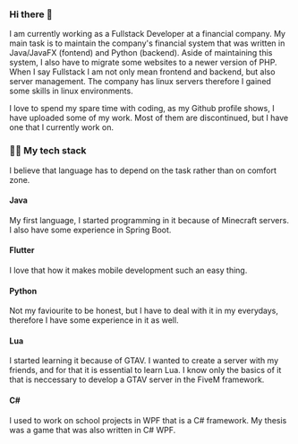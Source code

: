 ### Hi there 👋

I am currently working as a Fullstack Developer at a financial company. My main task is to maintain the company's financial system that was written in Java/JavaFX (fontend) and Python (backend). Aside of maintaining this system, I also have to migrate some websites to a newer version of PHP. When I say Fullstack I am not only mean frontend and backend, but also server management. The company has linux servers therefore I gained some skills in linux environments.

I love to spend my spare time with coding, as my Github profile shows, I have uploaded some of my work. Most of them are discontinued, but I have one that I currently work on.

### 👨‍💻 My tech stack
I believe that language has to depend on the task rather than on comfort zone.
#### Java
My first language, I started programming in it because of Minecraft servers. I also have some experience in Spring Boot.

#### Flutter
I love that how it makes mobile development such an easy thing.

#### Python
Not my faviourite to be honest, but I have to deal with it in my everydays, therefore I have some experience in it as well. 

#### Lua
I started learning it because of GTAV. I wanted to create a server with my friends, and for that it is essential to learn Lua.
I know only the basics of it that is neccessary to develop a GTAV server in the FiveM framework.

#### C#
I used to work on school projects in WPF that is a C# framework. My thesis was a game that was also written in C# WPF.
